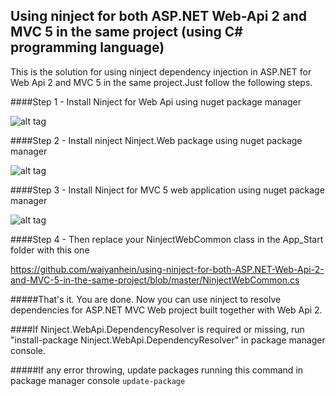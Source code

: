 ## Using ninject for both ASP.NET Web-Api 2 and MVC 5 in the same project (using C# programming language)

This is the solution for using ninject dependency injection in ASP.NET for Web Api 2 and MVC 5 in the same project.Just follow the following steps.

####Step 1 - Install Ninject for Web Api using nuget package manager

![alt tag](https://github.com/waiyanhein/using-ninject-for-both-ASP.NET-Web-Api-2-and-MVC-5-in-the-same-project/blob/master/Screenshot%20(185).png)

####Step 2 - Install ninject Ninject.Web package using nuget package manager

![alt tag](https://github.com/waiyanhein/using-ninject-for-both-ASP.NET-Web-Api-2-and-MVC-5-in-the-same-project/blob/master/Screenshot%20(182).png)

####Step 3 - Install Ninject for MVC 5 web application using nuget package manager

![alt tag](https://github.com/waiyanhein/using-ninject-for-both-ASP.NET-Web-Api-2-and-MVC-5-in-the-same-project/blob/master/Screenshot%20(184).png)

####Step 4 - Then replace your NinjectWebCommon class in the App_Start folder with this one

https://github.com/waiyanhein/using-ninject-for-both-ASP.NET-Web-Api-2-and-MVC-5-in-the-same-project/blob/master/NinjectWebCommon.cs

#####That's it. You are done. Now you can use ninject to resolve dependencies for ASP.NET MVC Web project built together with Web Api 2. 

####If Ninject.WebApi.DependencyResolver is required or missing, run "install-package Ninject.WebApi.DependencyResolver" in package manager console.

#####If any error throwing, update packages running this command in package manager console
``
update-package
``
